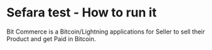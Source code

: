 # Sefara test - How to run it 

Bit Commerce is a Bitcoin/Lightning applications for Seller to sell their Product and get Paid in Bitcoin.
